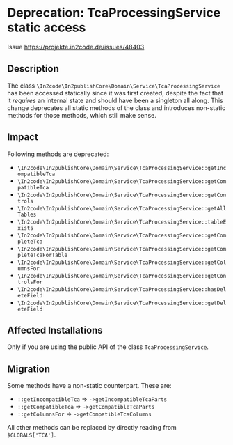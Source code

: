 # Deprecation: TcaProcessingService static access

Issue https://projekte.in2code.de/issues/48403

## Description

The class `\In2code\In2publishCore\Domain\Service\TcaProcessingService` has been accessed statically since it was first
created, despite the fact that it _requires_ an internal state and should have been a singleton all along. This change
deprecates all static methods of the class and introduces non-static methods for those methods, which still make sense.

## Impact

Following methods are deprecated:

* `\In2code\In2publishCore\Domain\Service\TcaProcessingService::getIncompatibleTca`
* `\In2code\In2publishCore\Domain\Service\TcaProcessingService::getCompatibleTca`
* `\In2code\In2publishCore\Domain\Service\TcaProcessingService::getControls`
* `\In2code\In2publishCore\Domain\Service\TcaProcessingService::getAllTables`
* `\In2code\In2publishCore\Domain\Service\TcaProcessingService::tableExists`
* `\In2code\In2publishCore\Domain\Service\TcaProcessingService::getCompleteTca`
* `\In2code\In2publishCore\Domain\Service\TcaProcessingService::getCompleteTcaForTable`
* `\In2code\In2publishCore\Domain\Service\TcaProcessingService::getColumnsFor`
* `\In2code\In2publishCore\Domain\Service\TcaProcessingService::getControlsFor`
* `\In2code\In2publishCore\Domain\Service\TcaProcessingService::hasDeleteField`
* `\In2code\In2publishCore\Domain\Service\TcaProcessingService::getDeleteField`

## Affected Installations

Only if you are using the public API of the class `TcaProcessingService`.

## Migration

Some methods have a non-static counterpart. These are:

* `::getIncompatibleTca` => `->getIncompatibleTcaParts`
* `::getCompatibleTca` => `->getCompatibleTcaParts`
* `::getColumnsFor` => `->getCompatibleTcaColumns`

All other methods can be replaced by directly reading from `$GLOBALS['TCA']`.
